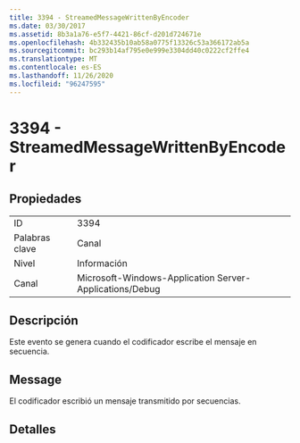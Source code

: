 ```yaml
---
title: 3394 - StreamedMessageWrittenByEncoder
ms.date: 03/30/2017
ms.assetid: 8b3a1a76-e5f7-4421-86cf-d201d724671e
ms.openlocfilehash: 4b332435b10ab58a0775f13326c53a366172ab5a
ms.sourcegitcommit: bc293b14af795e0e999e3304dd40c0222cf2ffe4
ms.translationtype: MT
ms.contentlocale: es-ES
ms.lasthandoff: 11/26/2020
ms.locfileid: "96247595"
---
```

# <a name="3394---streamedmessagewrittenbyencoder"></a>3394 - StreamedMessageWrittenByEncoder

## <a name="properties"></a>Propiedades  
  
|||  
|-|-|  
|ID|3394|  
|Palabras clave|Canal|  
|Nivel|Información|  
|Canal|Microsoft-Windows-Application Server-Applications/Debug|  
  
## <a name="description"></a>Descripción  

 Este evento se genera cuando el codificador escribe el mensaje en secuencia.  
  
## <a name="message"></a>Message  

 El codificador escribió un mensaje transmitido por secuencias.  
  
## <a name="details"></a>Detalles
